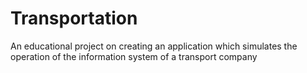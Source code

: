 # Transportation

An educational project on creating an application which simulates the operation of the information system of a transport company